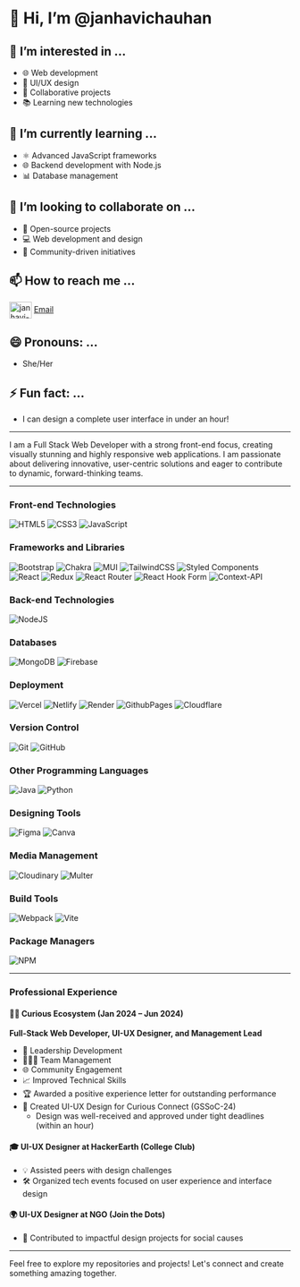 # 👋 Hi, I’m @janhavichauhan

## 👀 I’m interested in ...
- 🌐 Web development
- 🎨 UI/UX design
- 🤝 Collaborative projects
- 📚 Learning new technologies

## 🌱 I’m currently learning ...
- ⚛️ Advanced JavaScript frameworks
- 🌐 Backend development with Node.js
- 📊 Database management

## 💞️ I’m looking to collaborate on ...
- 🌱 Open-source projects
- 💻 Web development and design
- 🌟 Community-driven initiatives

## 📫 How to reach me ...
  <a href="https://www.linkedin.com/in/janhavi-chauhan-972305291/" target="blank"><img align="center" src="https://raw.githubusercontent.com/rahuldkjain/github-profile-readme-generator/master/src/images/icons/Social/linked-in-alt.svg" alt="janhavi-chauhan-linkedin" height="30" width="40" /></a>
  [Email](mailto:chauhanjanhavi45@gmail.com)

## 😄 Pronouns: ...
- She/Her

## ⚡ Fun fact: ...
- I can design a complete user interface in under an hour!

---

I am a Full Stack Web Developer with a strong front-end focus, creating visually stunning and highly responsive web applications. I am passionate about delivering innovative, user-centric solutions and eager to contribute to dynamic, forward-thinking teams.

---

### Front-end Technologies
![HTML5](https://img.shields.io/badge/html5-%23E34F26.svg?style=for-the-badge&logo=html5&logoColor=white)
![CSS3](https://img.shields.io/badge/css3-%231572B6.svg?style=for-the-badge&logo=css3&logoColor=white)
![JavaScript](https://img.shields.io/badge/javascript-%23323330.svg?style=for-the-badge&logo=javascript&logoColor=%23F7DF1E)

### Frameworks and Libraries
![Bootstrap](https://img.shields.io/badge/bootstrap-%238511FA.svg?style=for-the-badge&logo=bootstrap&logoColor=white)
![Chakra](https://img.shields.io/badge/chakra-%234ED1C5.svg?style=for-the-badge&logo=chakraui&logoColor=white)
![MUI](https://img.shields.io/badge/MUI-%230081CB.svg?style=for-the-badge&logo=mui&logoColor=white)
![TailwindCSS](https://img.shields.io/badge/tailwindcss-%2338B2AC.svg?style=for-the-badge&logo=tailwind-css&logoColor=white)
![Styled Components](https://img.shields.io/badge/styled--components-DB7093?style=for-the-badge&logo=styled-components&logoColor=white)
![React](https://img.shields.io/badge/react-%2320232a.svg?style=for-the-badge&logo=react&logoColor=%2361DAFB)
![Redux](https://img.shields.io/badge/redux-%23593d88.svg?style=for-the-badge&logo=redux&logoColor=white)
![React Router](https://img.shields.io/badge/React_Router-CA4245?style=for-the-badge&logo=react-router&logoColor=white)
![React Hook Form](https://img.shields.io/badge/React%20Hook%20Form-%23EC5990.svg?style=for-the-badge&logo=reacthookform&logoColor=white)
![Context-API](https://img.shields.io/badge/Context--Api-000000?style=for-the-badge&logo=react)

### Back-end Technologies
![NodeJS](https://img.shields.io/badge/node.js-6DA55F?style=for-the-badge&logo=node.js&logoColor=white)

### Databases
![MongoDB](https://img.shields.io/badge/MongoDB-%234ea94b.svg?style=for-the-badge&logo=mongodb&logoColor=white)
![Firebase](https://img.shields.io/badge/firebase-%23039BE5.svg?style=for-the-badge&logo=firebase)

### Deployment
![Vercel](https://img.shields.io/badge/vercel-%23000000.svg?style=for-the-badge&logo=vercel&logoColor=white)
![Netlify](https://img.shields.io/badge/netlify-%23000000.svg?style=for-the-badge&logo=netlify&logoColor=#00C7B7)
![Render](https://img.shields.io/badge/Render-%46E3B7.svg?style=for-the-badge&logo=render&logoColor=white)
![GithubPages](https://img.shields.io/badge/github%20pages-121013?style=for-the-badge&logo=github&logoColor=white)
![Cloudflare](https://img.shields.io/badge/Cloudflare-F38020?style=for-the-badge&logo=Cloudflare&logoColor=white)

### Version Control
![Git](https://img.shields.io/badge/git-%23F05033.svg?style=for-the-badge&logo=git&logoColor=white)
![GitHub](https://img.shields.io/badge/github-%23121011.svg?style=for-the-badge&logo=github&logoColor=white)

### Other Programming Languages
![Java](https://img.shields.io/badge/java-%23ED8B00.svg?style=for-the-badge&logo=openjdk&logoColor=white)
![Python](https://img.shields.io/badge/python-3670A0?style=for-the-badge&logo=python&logoColor=ffdd54)  

### Designing Tools
![Figma](https://img.shields.io/badge/figma-%23F24E1E.svg?style=for-the-badge&logo=figma&logoColor=white)
![Canva](https://img.shields.io/badge/Canva-%2300C4CC.svg?style=for-the-badge&logo=Canva&logoColor=white)

### Media Management
![Cloudinary](https://img.shields.io/badge/Cloudinary-3448C5?style=for-the-badge&logo=cloudinary&logoColor=white)
![Multer](https://img.shields.io/badge/Multer-FF5757?style=for-the-badge&logo=multer&logoColor=white)

### Build Tools
![Webpack](https://img.shields.io/badge/webpack-%238DD6F9.svg?style=for-the-badge&logo=webpack&logoColor=black)
![Vite](https://img.shields.io/badge/vite-%23646CFF.svg?style=for-the-badge&logo=vite&logoColor=white)

### Package Managers
![NPM](https://img.shields.io/badge/NPM-%23CB3837.svg?style=for-the-badge&logo=npm&logoColor=white)

---

### Professional Experience

#### 👩‍💼 Curious Ecosystem (Jan 2024 – Jun 2024)
**Full-Stack Web Developer, UI-UX Designer, and Management Lead**

- 🌟 Leadership Development
- 🧑‍🤝‍🧑 Team Management
- 🌐 Community Engagement
- 📈 Improved Technical Skills
- 🏆 Awarded a positive experience letter for outstanding performance
- 🎨 Created UI-UX Design for Curious Connect (GSSoC-24)
  - Design was well-received and approved under tight deadlines (within an hour)

#### 🎓 UI-UX Designer at HackerEarth (College Club)
- 💡 Assisted peers with design challenges
- 🛠️ Organized tech events focused on user experience and interface design

#### 🌍 UI-UX Designer at NGO (Join the Dots)
- 🌟 Contributed to impactful design projects for social causes

---

Feel free to explore my repositories and projects! Let's connect and create something amazing together.
